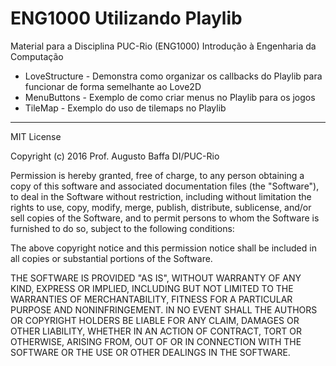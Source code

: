 # ENG1000 Utilizando Playlib
Material para a Disciplina PUC-Rio (ENG1000) Introdução à Engenharia da Computação

* LoveStructure - Demonstra como organizar os callbacks do Playlib para funcionar de forma semelhante ao Love2D
* MenuButtons - Exemplo de como criar menus no Playlib para os jogos
* TileMap - Exemplo do uso de tilemaps no Playlib

---

MIT License

Copyright (c) 2016 Prof. Augusto Baffa DI/PUC-Rio

Permission is hereby granted, free of charge, to any person obtaining a copy
of this software and associated documentation files (the "Software"), to deal
in the Software without restriction, including without limitation the rights
to use, copy, modify, merge, publish, distribute, sublicense, and/or sell
copies of the Software, and to permit persons to whom the Software is
furnished to do so, subject to the following conditions:

The above copyright notice and this permission notice shall be included in all
copies or substantial portions of the Software.

THE SOFTWARE IS PROVIDED "AS IS", WITHOUT WARRANTY OF ANY KIND, EXPRESS OR
IMPLIED, INCLUDING BUT NOT LIMITED TO THE WARRANTIES OF MERCHANTABILITY,
FITNESS FOR A PARTICULAR PURPOSE AND NONINFRINGEMENT. IN NO EVENT SHALL THE
AUTHORS OR COPYRIGHT HOLDERS BE LIABLE FOR ANY CLAIM, DAMAGES OR OTHER
LIABILITY, WHETHER IN AN ACTION OF CONTRACT, TORT OR OTHERWISE, ARISING FROM,
OUT OF OR IN CONNECTION WITH THE SOFTWARE OR THE USE OR OTHER DEALINGS IN THE
SOFTWARE.
